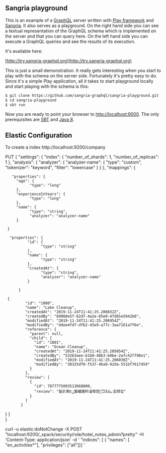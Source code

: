 ## Sangria playground

This is an example of a [GraphQL](https://facebook.github.io/graphql) server written with [Play framework](https://www.playframework.com) and
[Sangria](http://sangria-graphql.org). It also serves as a playground. On the right hand side you can see a textual representation of the GraphQL
schema which is implemented on the server and that you can query here. On the left hand side
you can execute a GraphQL queries and see the results of its execution.

It's available here:

[http://try.sangria-graphql.org](http://try.sangria-graphql.org)

This is just a small demonstration. It really gets interesting when you start to play with the schema on the server side. Fortunately it's
pretty easy to do. Since it's a simple Play application, all it takes to start playground locally and start playing with the schema is this:

```bash
$ git clone https://github.com/sangria-graphql/sangria-playground.git
$ cd sangria-playground
$ sbt run
```

Now you are ready to point your browser to [http://localhost:9000](http://localhost:9000).
The only prerequisites are [SBT](http://www.scala-sbt.org/download.html) and [Java 8](http://www.oracle.com/technetwork/java/javase/downloads/jdk8-downloads-2133151.html).


## Elastic Configuration

To create a index
http://localhost:9200/company

PUT
{
"settings": {
   "index": {
         "number_of_shards": 1,
         "number_of_replicas": 1
   },
   "analysis": {
     "analyzer": {
       "analyzer-name": {
             "type": "custom",
             "tokenizer": "keyword",
             "filter": "lowercase"
       }
     }
   },
   "mappings": {
      
       "properties": {
         "age": {
               "type": "long"
         },
         "experienceInYears": {
               "type": "long"      
         },
         "name": {
               "type": "string",
               "analyzer": "analyzer-name"
         }
       
     }
     
      "properties": {
              "id": {
                    "type": "string"
              },
              "name": {
                    "type": "string"      
              },
              "createdAt": {
                    "type": "string",
                    "analyzer": "analyzer-name"
              }
            
          }
     
     {
             "id": "1000",
             "name": "Lake Cleanup",
             "createdAt": "2019-11-24T11:41:25.206832Z",
             "createdBy": "69060e5f-82d7-4a2e-85e0-4fd81e5942b8",
             "modifiedAt": "2019-11-24T11:41:25.206954Z",
             "modifiedBy": "ddee4fd7-dfb2-45e9-a77c-3aa7161a7f6e",
             "reference": {
               "parent": null,
               "child": {
                 "id": "1001",
                 "name": "Ocean Cleanup",
                 "createdAt": "2019-11-24T11:41:25.205854Z",
                 "createdBy": "53263aee-b1b0-48b3-b0be-2afc42ff98e1",
                 "modifiedAt": "2019-11-24T11:41:25.206030Z",
                 "modifiedBy": "38325df0-f537-4ba9-92da-551bf7617459"
               }
             },
             "review": [
               {
                 "id": 7877775093513668000,
                 "review": "잺운潦ꯐࢺ뼯磻躆䑤㵿쩫受⑚ᘪӠنڪ찴捍업"
               }
             ]
           }
           
   }
 }  
}


curl -u elastic:doNotChange -X POST "localhost:9200/_xpack/security/role/hotel_notes_admin?pretty" -H 'Content-Type: application/json' -d ' "indices": [ { "names": [ "en_activities*"], "privileges": ["all"]}] '

